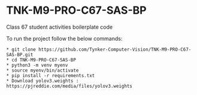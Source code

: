# TNK-M9-PRO-C67-SAS-BP

Class 67 student activities boilerplate code

To run the project follow the below commands:

```
* git clone https://github.com/Tynker-Computer-Vision/TNK-M9-PRO-C67-SAS-BP.git
* cd TNK-M9-PRO-C67-SAS-BP
* python3 -m venv myenv
* source myenv/bin/activate
* pip install -r requirements.txt
* Download yolov3.weights : https://pjreddie.com/media/files/yolov3.weights
```

